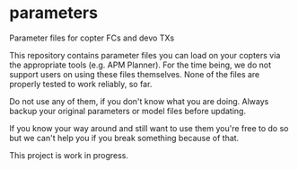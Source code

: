 # parameters
Parameter files for copter FCs and devo TXs

This repository contains parameter files you can load on your copters via the appropriate tools (e.g. APM Planner).
For the time being, we do not support users on using these files themselves. None of the files are properly tested to work reliably, so far.

Do not use any of them, if you don't know what you are doing. Always backup your original parameters or model files before updating.

If you know your way around and still want to use them you're free to do so but we can't help you if you break something because of that.

This project is work in progress.
